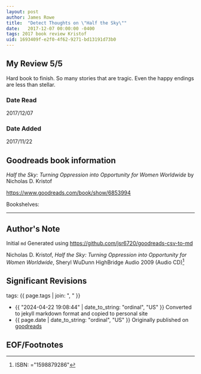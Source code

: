 ```yaml
---
layout: post
author: James Rowe
title:  "Detect Thoughts on \"Half the Sky\""
date:   2017-12-07 00:00:00 -0400
tags: 2017 book review Kristof 
uid: 1693409f-e2f0-4f62-9271-bd13191d73b0
---
```




## My Review 5/5

Hard book to finish. So many stories that are tragic. Even the happy endings are less than stellar.

### Date Read
2017/12/07

### Date Added
2017/11/22

## Goodreads book information

*Half the Sky: Turning Oppression into Opportunity for Women Worldwide* by Nicholas D. Kristof

https://www.goodreads.com/book/show/6853994

Bookshelves: 

---

## Author's Note

Initial `md` Generated using https://github.com/jsr6720/goodreads-csv-to-md

Nicholas D. Kristof, *Half the Sky: Turning Oppression into Opportunity for Women Worldwide*, Sheryl WuDunn HighBridge Audio 2009 (Audio CD)[^1]

## Significant Revisions

tags: {{ page.tags | join: ", " }} <!-- todo move this somewhere -->

- {{ "2024-04-22 19:08:44" | date_to_string: "ordinal", "US" }} Converted to jekyll markdown format and copied to personal site
- {{ page.date | date_to_string: "ordinal", "US" }} Originally published on [goodreads](https://www.goodreads.com)

## EOF/Footnotes

[^1]: ISBN: ="1598879286"